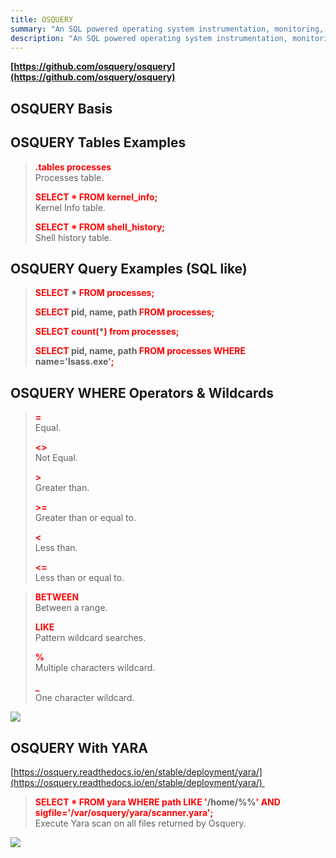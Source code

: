 ```yaml
---
title: OSQUERY
summary: "An SQL powered operating system instrumentation, monitoring, and analytics."
description: "An SQL powered operating system instrumentation, monitoring, and analytics."
---
```


**[https://github.com/osquery/osquery](https://github.com/osquery/osquery)**

## OSQUERY Basis



## OSQUERY Tables Examples


 > 
 > **<font color=red>.tables processes</font>**</br>
 > Processes table.
 > 
 > **<font color=red>SELECT * FROM kernel_info;</font>**</br>
 > Kernel Info table.
 > 
 > **<font color=red>SELECT * FROM shell_history;</font>**</br>
 > Shell history table.

## OSQUERY Query Examples (SQL like)


 > 
 > **<font color=red>SELECT</font> * <font color=red>FROM processes;</font>**</br>
 > 
 > **<font color=red>SELECT</font> pid, name, path <font color=red>FROM processes;</font>**</br>
 > 
 > **<font color=red>SELECT count(</font>\*<font color=red>) from processes;</font>**</br>
 > 
 > **<font color=red>SELECT</font> pid, name, path <font color=red>FROM processes WHERE</font> name='lsass.exe'<font color=red>;</font>**</br>

## OSQUERY WHERE Operators & Wildcards


 > 
 > **<font color=red>=</font>**</br>
 > Equal.
 > 
 > **<font color=red>\<></font>**</br>
 > Not Equal.
 > 
 > **<font color=red>\></font>**</br>
 > Greater than.
 > 
 > **<font color=red>\>=</font>**</br>
 > Greater than or equal to.
 > 
 > **<font color=red>\<</font>**</br>
 > Less than.
 > 
 > **<font color=red>\<=</font>**</br>
 > Less than or equal to.

 > 
 > **<font color=red>BETWEEN</font>**</br>
 > Between a range.
 > 
 > **<font color=red>LIKE</font>**</br>
 > Pattern wildcard searches.
 > 
 > **<font color=red>%</font>**</br>
 > Multiple characters wildcard.
 > 
 > **<font color=red>\_</font>**</br>
 > One character wildcard.

**![](https://lh6.googleusercontent.com/vP_tjGvX4curEEZCc0WBegW-yrGb2b9W-OqUzPJ3s4x_4UXit3wetN4rfhNz6pQpZGLBhur7vzqs5ALuWj1uTmx8eiLn5KdL5Of9um0zcLbhfF3Loiu1BovSj92yYcTbgpAI7JUgh8yNhmChEaIDLw)**

## OSQUERY With YARA

[https://osquery.readthedocs.io/en/stable/deployment/yara/](https://osquery.readthedocs.io/en/stable/deployment/yara/) 

 > 
 > **<font color=red>SELECT * FROM yara WHERE path LIKE '</font>/home/%%<font color=red>' AND sigfile='/var/osquery/yara/scanner.yara';</font>**</br>
 > Execute Yara scan on all files returned by Osquery.

![](https://lh6.googleusercontent.com/D6ak31cKFRP0HZbK2TxO-iYRQozyZxW1hatqFB8s3MUiPjhrzi8D7tBTBS9zfpBdNIM9XRWH9FmqPOfg-McSLmk6Ty7hjUHaq8zSdo9JcVbCG9K05AK8OSgl03DbGYa9nkggQ_cU6Tput4n-wtqsfg)
